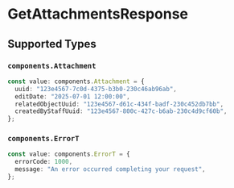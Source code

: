 # GetAttachmentsResponse


## Supported Types

### `components.Attachment`

```typescript
const value: components.Attachment = {
  uuid: "123e4567-7c0d-4375-b3b0-230c46ab96ab",
  editDate: "2025-07-01 12:00:00",
  relatedObjectUuid: "123e4567-d61c-434f-badf-230c452db7bb",
  createdByStaffUuid: "123e4567-800c-427c-b6ab-230c4d9cf60b",
};
```

### `components.ErrorT`

```typescript
const value: components.ErrorT = {
  errorCode: 1000,
  message: "An error occurred completing your request",
};
```

